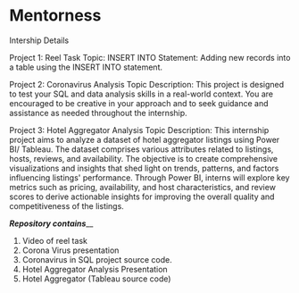 # Mentorness
Intership Details

Project 1: Reel Task
Topic: INSERT INTO Statement: Adding new records into a table using the INSERT INTO statement.

Project 2: Coronavirus Analysis
Topic Description: This project is designed to test your SQL and data analysis skills in a real-world context. You are
encouraged to be creative in your approach and to seek guidance and assistance as needed throughout
the internship.

Project 3: Hotel Aggregator Analysis
Topic Description: This internship project aims to analyze a dataset of hotel aggregator listings using Power BI/ Tableau. The dataset
comprises various attributes related to listings, hosts, reviews, and availability. The objective is to create
comprehensive visualizations and insights that shed light on trends, patterns, and factors influencing listings' performance. Through Power BI, interns will explore key metrics such as pricing, availability,
and host characteristics, and review scores to derive actionable insights for improving the overall quality and
competitiveness of the listings.

___Repository contains_____
1. Video of reel task
2. Corona Virus presentation
3. Coronavirus in SQL project source code.
4. Hotel Aggregator Analysis Presentation
5. Hotel Aggregator (Tableau source code)
